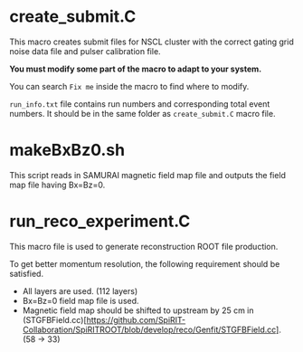 # create_submit.C

This macro creates submit files for NSCL cluster with the correct gating grid noise data file and pulser calibration file.

**You must modify some part of the macro to adapt to your system.**

You can search `Fix me` inside the macro to find where to modify.

`run_info.txt` file contains run numbers and corresponding total event numbers. It should be in the same folder as `create_submit.C` macro file.

# makeBxBz0.sh

This script reads in SAMURAI magnetic field map file and outputs the field map file having Bx=Bz=0.

# run_reco_experiment.C

This macro file is used to generate reconstruction ROOT file production.

To get better momentum resolution, the following requirement should be satisfied.
- All layers are used. (112 layers)
- Bx=Bz=0 field map file is used.
- Magnetic field map should be shifted to upstream by 25 cm in (STGFBField.cc)[https://github.com/SpiRIT-Collaboration/SpiRITROOT/blob/develop/reco/Genfit/STGFBField.cc]. (58 -> 33)
